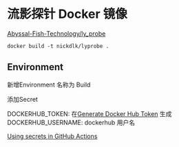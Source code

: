 # 流影探针 Docker 镜像

[Abyssal-Fish-Technology/ly_probe](https://github.com/Abyssal-Fish-Technology/ly_probe)

```shell
docker build -t nickdlk/lyprobe .
```

## Environment

新增Environment 名称为 Build

添加Secret 

DOCKERHUB_TOKEN: 在[Generate Docker Hub Token](https://app.docker.com/settings/personal-access-tokens) 生成
DOCKERHUB_USERNAME: dockerhub 用户名


[Using secrets in GitHub Actions](https://docs.github.com/en/actions/security-for-github-actions/security-guides/using-secrets-in-github-actions)


